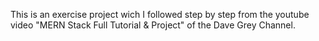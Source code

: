 This is an exercise project wich I followed step by step 
from the youtube video "MERN Stack Full Tutorial & Project"
of the Dave Grey Channel.